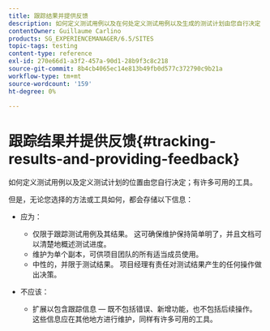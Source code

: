 ```yaml
---
title: 跟踪结果并提供反馈
description: 如何定义测试用例以及在何处定义测试用例以及生成的测试计划由您自行决定
contentOwner: Guillaume Carlino
products: SG_EXPERIENCEMANAGER/6.5/SITES
topic-tags: testing
content-type: reference
exl-id: 270e66d1-a3f2-457a-90d1-28b9f3c8c218
source-git-commit: 8b4cb4065ec14e813b49fb0d577c372790c9b21a
workflow-type: tm+mt
source-wordcount: '159'
ht-degree: 0%

---
```


# 跟踪结果并提供反馈{#tracking-results-and-providing-feedback}

如何定义测试用例以及定义测试计划的位置由您自行决定；有许多可用的工具。

但是，无论您选择的方法或工具如何，都会存储以下信息：

* 应为：

   * 仅限于跟踪测试用例及其结果。 这可确保维护保持简单明了，并且文档可以清楚地概述测试进度。
   * 维护为单个副本，可供项目团队的所有适当成员使用。
   * 中性的，并限于测试结果。 项目经理有责任对测试结果产生的任何操作做出决策。

* 不应该：

   * 扩展以包含跟踪信息 — 既不包括错误、新增功能，也不包括后续操作。 这些信息应在其他地方进行维护，同样有许多可用的工具。
